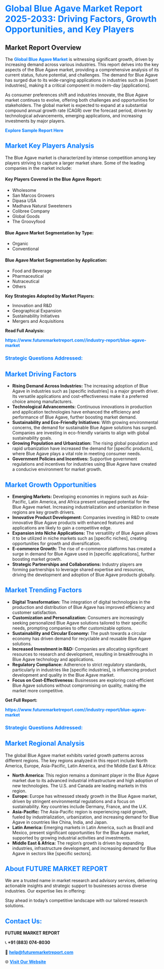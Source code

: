 <h1 style="color: #007BFF;">Global Blue Agave Market Report 2025-2033: Driving Factors, Growth Opportunities, and Key Players</h1>

<section id="overview">
<h2>Market Report Overview</h2>
<p>The <a href="https://www.futuremarketreport.com//industry-report/blue-agave-market" style="color: #007BFF; text-decoration: none;"><strong>Global Blue Agave Market</strong></a> is witnessing significant growth, driven by increasing demand across various industries. This report delves into the key aspects of the Blue Agave market, providing a comprehensive analysis of its current status, future potential, and challenges. The demand for Blue Agave has surged due to its wide-ranging applications in industries such as [insert industries], making it a critical component in modern-day [applications].</p>
<p>As consumer preferences shift and industries innovate, the Blue Agave market continues to evolve, offering both challenges and opportunities for stakeholders. The global market is expected to expand at a substantial compound annual growth rate (CAGR) over the forecast period, driven by technological advancements, emerging applications, and increasing investments by major players.</p>
</section>

<section id="overview">
<p><a href="https://www.futuremarketreport.com//request-sample/reportId=91632" style="color: #007BFF; text-decoration: none;"><strong>Explore Sample Report Here</strong></a></p>
</section>

<section id="key-players">
<h2 style="color: #007BFF;">Market Key Players Analysis</h2>
<p>The Blue Agave market is characterized by intense competition among key players striving to capture a larger market share. Some of the leading companies in the market include:</p>
<h4>Key Players Covered in the Blue Agave Report:</h4>
<ul><li>Wholesome</li><li>San Marcos Growers</li><li>Dipasa USA</li><li>Madhava Natural Sweeteners</li><li>Colibree Company</li><li>Global Goods</li><li>The Groovyfood</li></ul>
<h4>Blue Agave Market Segmentation by Type:</h4>
<ul><li>Organic</li><li>Conventional</li></ul>

<h4>Blue Agave Market Segmentation by Application:</h4>
<ul><li>Food and Beverage</li><li>Pharmaceutical</li><li>Nutraceutical</li><li>Others</li></ul>
<p><strong>Key Strategies Adopted by Market Players:</strong></p>
<ul>
<li>Innovation and R&D</li>
<li>Geographical Expansion</li>
<li>Sustainability Initiatives</li>
<li>Mergers and Acquisitions</li>
</ul>
</section>

<section>
<p><strong>Read Full Analysis: </strong></p><a href="https://www.futuremarketreport.com//industry-report/blue-agave-market" style="color: #007BFF; text-decoration: none;"><strong>https://www.futuremarketreport.com//industry-report/blue-agave-market</strong></a>
<h3 style="color: #007BFF;">Strategic Questions Addressed:</h3>
</section>

<section id="driving-factors">
<h2 style="color: #007BFF;">Market Driving Factors</h2>
<ul>
<li><strong>Rising Demand Across Industries:</strong> The increasing adoption of Blue Agave in industries such as [specific industries] is a major growth driver. Its versatile applications and cost-effectiveness make it a preferred choice among manufacturers.</li>
<li><strong>Technological Advancements:</strong> Continuous innovations in production and application technologies have enhanced the efficiency and performance of Blue Agave, further boosting market demand.</li>
<li><strong>Sustainability and Eco-Friendly Initiatives:</strong> With growing environmental concerns, the demand for sustainable Blue Agave solutions has surged. Companies are investing in eco-friendly variants to align with global sustainability goals.</li>
<li><strong>Growing Population and Urbanization:</strong> The rising global population and rapid urbanization have increased the demand for [specific products], where Blue Agave plays a vital role in meeting consumer needs.</li>
<li><strong>Government Policies and Incentives:</strong> Supportive government regulations and incentives for industries using Blue Agave have created a conducive environment for market growth.</li>
</ul>
</section>

<section id="growth-opportunities">
<h2 style="color: #007BFF;">Market Growth Opportunities</h2>
<ul>
<li><strong>Emerging Markets:</strong> Developing economies in regions such as Asia-Pacific, Latin America, and Africa present untapped potential for the Blue Agave market. Increasing industrialization and urbanization in these regions are key growth drivers.</li>
<li><strong>Innovative Product Development:</strong> Companies investing in R&D to create innovative Blue Agave products with enhanced features and applications are likely to gain a competitive edge.</li>
<li><strong>Expansion into Niche Applications:</strong> The versatility of Blue Agave allows it to be utilized in niche markets such as [specific niches], creating opportunities for growth and diversification.</li>
<li><strong>E-commerce Growth:</strong> The rise of e-commerce platforms has created a surge in demand for Blue Agave used in [specific applications], further boosting market growth.</li>
<li><strong>Strategic Partnerships and Collaborations:</strong> Industry players are forming partnerships to leverage shared expertise and resources, driving the development and adoption of Blue Agave products globally.</li>
</ul>
</section>

<section id="trending-factors">
<h2 style="color: #007BFF;">Market Trending Factors</h2>
<ul>
<li><strong>Digital Transformation:</strong> The integration of digital technologies in the production and distribution of Blue Agave has improved efficiency and customer satisfaction.</li>
<li><strong>Customization and Personalization:</strong> Consumers are increasingly seeking personalized Blue Agave solutions tailored to their specific needs, prompting companies to offer customizable options.</li>
<li><strong>Sustainability and Circular Economy:</strong> The push towards a circular economy has driven demand for recyclable and reusable Blue Agave solutions.</li>
<li><strong>Increased Investment in R&D:</strong> Companies are allocating significant resources to research and development, resulting in breakthroughs in Blue Agave technology and applications.</li>
<li><strong>Regulatory Compliance:</strong> Adherence to strict regulatory standards, particularly in industries like [specific industries], is influencing product development and quality in the Blue Agave market.</li>
<li><strong>Focus on Cost-Effectiveness:</strong> Businesses are exploring cost-efficient Blue Agave solutions without compromising on quality, making the market more competitive.</li>
</ul>
</section>

<section>
<p><strong>Get Full Report: </strong></p><a href="https://www.futuremarketreport.com//industry-report/blue-agave-market" style="color: #007BFF; text-decoration: none;"><strong>https://www.futuremarketreport.com//industry-report/blue-agave-market</strong></a>
<h3 style="color: #007BFF;">Strategic Questions Addressed:</h3>
</section>


<section id="regional-analysis">
<h2 style="color: #007BFF;">Market Regional Analysis</h2>
<p>The global Blue Agave market exhibits varied growth patterns across different regions. The key regions analyzed in this report include North America, Europe, Asia-Pacific, Latin America, and the Middle East & Africa:</p>
<ul>
<li><strong>North America:</strong> This region remains a dominant player in the Blue Agave market due to its advanced industrial infrastructure and high adoption of new technologies. The U.S. and Canada are leading markets in this region.</li>
<li><strong>Europe:</strong> Europe has witnessed steady growth in the Blue Agave market, driven by stringent environmental regulations and a focus on sustainability. Key countries include Germany, France, and the U.K.</li>
<li><strong>Asia-Pacific:</strong> The Asia-Pacific region is experiencing rapid growth, fueled by industrialization, urbanization, and increasing demand for Blue Agave in countries like China, India, and Japan.</li>
<li><strong>Latin America:</strong> Emerging markets in Latin America, such as Brazil and Mexico, present significant opportunities for the Blue Agave market, supported by growing industrial activities and investments.</li>
<li><strong>Middle East & Africa:</strong> The region’s growth is driven by expanding industries, infrastructure development, and increasing demand for Blue Agave in sectors like [specific sectors].</li>
</ul>
</section>

<footer>
<h2 style="color: #007BFF;">About FUTURE MARKET REPORT</h2>
<p>We are a trusted name in market research and advisory services, delivering actionable insights and strategic support to businesses across diverse industries. Our expertise lies in offering:</p>

<p>Stay ahead in today’s competitive landscape with our tailored research solutions.</p>

<h2 style="color: #007BFF;">Contact Us:</h2>
<p><strong>FUTURE MARKET REPORT</strong></p>
<p>📞 <strong>+91 (883) 074-8030</strong></p>
<p>📧 <strong><a href="mailto:help@futuremarketreport.com" style="color: #007BFF;">help@futuremarketreport.com</a></strong></p>
<p>🌐 <strong><a href="https://www.futuremarketreport.com/" style="color: #007BFF;">Visit Our Website</a></strong></p>
</footer>